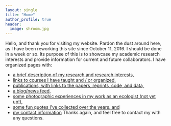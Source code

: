 ```yaml
---
layout: single
title: "Home"
author_profile: true
header:
  image: shroom.jpg
---
```

Hello, and thank you for visiting my website. Pardon the dust around here, as I have been reworking this site since October 11, 2016.  I should be done in a week or so.  Its purpose of this is to showcase my academic research interests and provide information for current and future collaborators.  I have organized pages with:
* [a brief description of my research and research interests,](/Research)
* [links to courses I have taught and / or organized,](/Teaching)
* [publications, with links to the papers, reprints, code, and data,](/Publications)
* [a blog/news feed,](/Blog)
* [some photographic experiences in my work as an ecologist (not yet up!),](/Photos)
* [some fun quotes I've collected over the years, and](/Quotes)
* [my contact information](/Contact)
Thanks again, and feel free to contact my with any questions.
